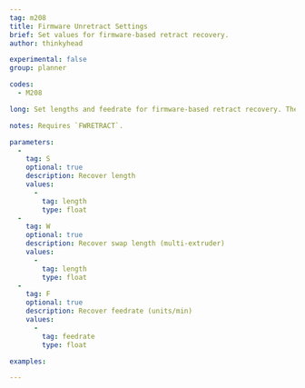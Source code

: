 ```yaml
---
tag: m208
title: Firmware Unretract Settings
brief: Set values for firmware-based retract recovery.
author: thinkyhead

experimental: false
group: planner

codes:
  - M208

long: Set lengths and feedrate for firmware-based retract recovery. The new values will apply to all subsequent G11

notes: Requires `FWRETRACT`.

parameters:
  -
    tag: S
    optional: true
    description: Recover length
    values:
      -
        tag: length
        type: float
  -
    tag: W
    optional: true
    description: Recover swap length (multi-extruder)
    values:
      -
        tag: length
        type: float
  -
    tag: F
    optional: true
    description: Recover feedrate (units/min)
    values:
      -
        tag: feedrate
        type: float

examples:

---
```


